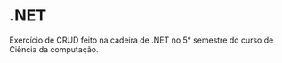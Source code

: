 # .NET

Exercício de CRUD feito na cadeira de .NET no 5° semestre do curso de Ciência da computação.
